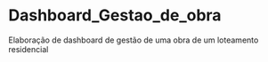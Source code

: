 # Dashboard_Gestao_de_obra
 Elaboração de dashboard de gestão de uma obra de um loteamento residencial
